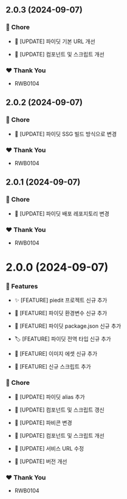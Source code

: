 ## 2.0.3 (2024-09-07)


### 🏡 Chore

- 🔧 [UPDATE] 파이딧 기본 URL 개선

- 🔨 [UPDATE] 컴포넌트 및 스크립트 개선


### ❤️  Thank You

- RWB0104

## 2.0.2 (2024-09-07)


### 🏡 Chore

- 🔧 [UPDATE] 파이딧 SSG 빌드 방식으로 변경


### ❤️  Thank You

- RWB0104

## 2.0.1 (2024-09-07)


### 🏡 Chore

- 👷 [UPDATE] 파이딧 배포 레포지토리 변경


### ❤️  Thank You

- RWB0104

# 2.0.0 (2024-09-07)


### 🚀 Features

- ✨ [FEATURE] piedit 프로젝트 신규 추가

- 🔧 [FEATURE] 파이딧 환경변수 신규 추가

- 🔧 [FEATURE] 파이딧 package.json 신규 추가

- 🏷️ [FEATURE] 파이딧 전역 타입 신규 추가

- 🍱 [FEATURE] 이미지 에셋 신규 추가

- 🔨 [FEATURE] 신규 스크립트 추가


### 🏡 Chore

- 🔧 [UPDATE] 파이딧 alias 추가

- 🔨 [UPDATE] 컴포넌트 및 스크립트 갱신

- 🍱 [UPDATE] 파비콘 변경

- 🔨 [UPDATE] 컴포넌트 및 스크립트 개선

- 🔧 [UPDATE] 서비스 URL 수정

- 🔧 [UPDATE] 버전 개선


### ❤️  Thank You

- RWB0104